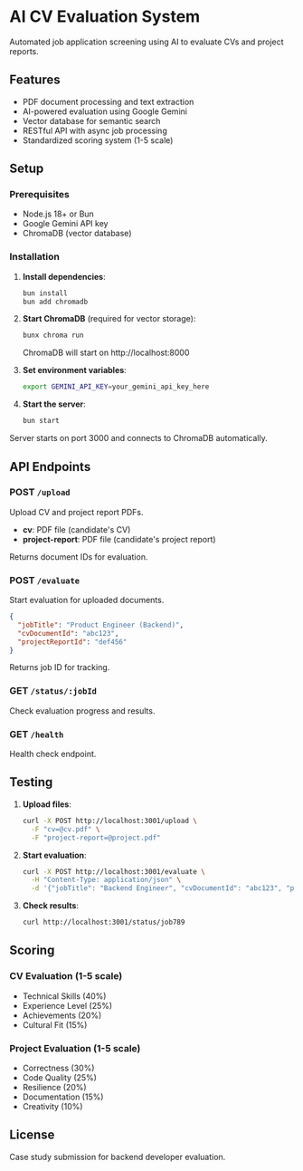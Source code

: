 # AI CV Evaluation System

Automated job application screening using AI to evaluate CVs and project reports.

## Features

- PDF document processing and text extraction
- AI-powered evaluation using Google Gemini
- Vector database for semantic search
- RESTful API with async job processing
- Standardized scoring system (1-5 scale)

## Setup

### Prerequisites
- Node.js 18+ or Bun
- Google Gemini API key
- ChromaDB (vector database)

### Installation

1. **Install dependencies**:
   ```bash
   bun install
   bun add chromadb
   ```

2. **Start ChromaDB** (required for vector storage):
   ```bash
   bunx chroma run
   ```
   ChromaDB will start on http://localhost:8000

3. **Set environment variables**:
   ```bash
   export GEMINI_API_KEY=your_gemini_api_key_here
   ```

4. **Start the server**:
   ```bash
   bun start
   ```

Server starts on port 3000 and connects to ChromaDB automatically.

## API Endpoints

### POST `/upload`
Upload CV and project report PDFs.
- **cv**: PDF file (candidate's CV)
- **project-report**: PDF file (candidate's project report)

Returns document IDs for evaluation.

### POST `/evaluate`
Start evaluation for uploaded documents.
```json
{
  "jobTitle": "Product Engineer (Backend)",
  "cvDocumentId": "abc123",
  "projectReportId": "def456"
}
```

Returns job ID for tracking.

### GET `/status/:jobId`
Check evaluation progress and results.

### GET `/health`
Health check endpoint.

## Testing

1. **Upload files**:
   ```bash
   curl -X POST http://localhost:3001/upload \
     -F "cv=@cv.pdf" \
     -F "project-report=@project.pdf"
   ```

2. **Start evaluation**:
   ```bash
   curl -X POST http://localhost:3001/evaluate \
     -H "Content-Type: application/json" \
     -d '{"jobTitle": "Backend Engineer", "cvDocumentId": "abc123", "projectReportId": "def456"}'
   ```

3. **Check results**:
   ```bash
   curl http://localhost:3001/status/job789
   ```

## Scoring

### CV Evaluation (1-5 scale)
- Technical Skills (40%)
- Experience Level (25%)
- Achievements (20%)
- Cultural Fit (15%)

### Project Evaluation (1-5 scale)
- Correctness (30%)
- Code Quality (25%)
- Resilience (20%)
- Documentation (15%)
- Creativity (10%)

## License

Case study submission for backend developer evaluation.
